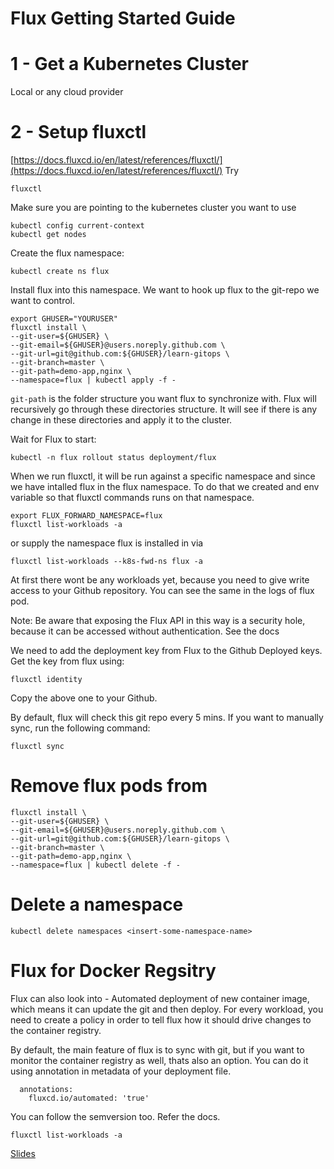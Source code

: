 # Flux Getting Started Guide

# 1 - Get a Kubernetes Cluster

Local or any cloud provider 

# 2 - Setup  fluxctl

[https://docs.fluxcd.io/en/latest/references/fluxctl/](https://docs.fluxcd.io/en/latest/references/fluxctl/)
Try
```
fluxctl
```

Make sure you are pointing to the kubernetes cluster you want to use
```
kubectl config current-context
kubectl get nodes
```
Create the flux namespace:
```
kubectl create ns flux

```
Install flux into this namespace. We want to hook up flux to the git-repo we want to control. 

```
export GHUSER="YOURUSER"
fluxctl install \
--git-user=${GHUSER} \
--git-email=${GHUSER}@users.noreply.github.com \
--git-url=git@github.com:${GHUSER}/learn-gitops \
--git-branch=master \
--git-path=demo-app,nginx \
--namespace=flux | kubectl apply -f -

```
`git-path` is the folder structure you want flux to synchronize with. Flux will recursively go through these directories
structure. It will see if there is any change in these directories and apply it to the cluster. 


Wait for Flux to start:
```
kubectl -n flux rollout status deployment/flux
```
When we run fluxctl, it will be run against a specific namespace and since we have intalled flux in the flux namespace.
To do that we created and env variable so that fluxctl commands runs on that namespace.

```
export FLUX_FORWARD_NAMESPACE=flux
fluxctl list-workloads -a
```
or supply the namespace flux is installed in via

```
fluxctl list-workloads --k8s-fwd-ns flux -a
```

At first there wont be any workloads yet, because you need to give write access to your Github repository. You can see
the same in the logs of flux pod.

Note: Be aware that exposing the Flux API in this way is a security hole, because it can be accessed without authentication. See the docs

We need to add the deployment key from Flux to the Github Deployed keys. Get the key from flux using:

```
fluxctl identity
```
Copy the above one to your Github. 

By default, flux will check this git repo every 5 mins. If you want to manually sync, run the following command:

```
fluxctl sync
```

# Remove flux pods from 

```
fluxctl install \
--git-user=${GHUSER} \
--git-email=${GHUSER}@users.noreply.github.com \
--git-url=git@github.com:${GHUSER}/learn-gitops \
--git-branch=master \
--git-path=demo-app,nginx \
--namespace=flux | kubectl delete -f -
```

# Delete a namespace

```
kubectl delete namespaces <insert-some-namespace-name>
```

# Flux for Docker Regsitry

Flux can also look into - Automated deployment of new container image, which means it can update the git and then deploy.
For every workload, you need to create a policy in order to tell flux how it should drive changes to the container 
registry. 

By default, the main feature of flux is to sync with git, but if you want to monitor the container registry as well, thats
also an option. You can do it using annotation in metadata of your deployment file. 

```
  annotations:
    fluxcd.io/automated: 'true'
```

You can follow the semversion too. Refer the docs.


```
fluxctl list-workloads -a
```

[Slides](https://docs.google.com/presentation/d/1dTxUJL1hi9hnDvSF7HlW3aaoK2Q0GkW7dfQUYHlteJk/edit?usp=sharing)

